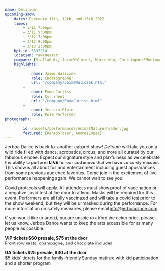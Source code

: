 ```yaml
---
name: Delirium
upcoming-show:
    dates: February 11th, 12th, and 13th 2022
    times:
        - 2/11 7:00pm
        - 2/11 9:00pm
        - 2/12 7:00pm
        - 2/12 9:00pm
        - 2/13 2:00pm
    bpt-id: 5337210
    location: YawTheater
    company: [StellaKutz, JaimeWaliczek, WarrenWoo, ChristopherEMontoya, AngelaSchmidt, SeanCalavan]
    highlights:
        -
            name: Jaime Waliczek
            role: Choreographer
            url: "/company/JaimeWaliczek.html"
        -
            name: Emma Curtiss
            role: Cyr wheel
            url: "/company/EmmaCurtiss.html"
        -
            name: Jessica Glein
            role: Pole Performer
photographs:
    -
        id: /assets/performances/AnimalNature/header.jpg
        featured: [RenadoTozer, AndresLopez]
---
```

Jerboa Dance is back for another cabaret show! *Delirium* will take you on a wild ride filled with dance, acrobatics, circus, and more all curated by our fabulous emcee. Expect our signature style and playfulness as we celebrate the ability to perform **LIVE** for our audiences that we have so sorely missed. This show is all about fun and entertainment including guest appearances from some previous audience favorites. Come join in the excitement of live performance happening again. We cannot wait to see you!

Covid protocols will apply. All attendees must show proof of vaccination or a negative covid test at the door to attend. Masks will be required for this event. Performers are all fully vaccinated and will take a covid test prior to the show weekend, but they will be unmasked during the performance. For more information on safety measures, please email info@jerboadance.com.

If you would like to attend, but are unable to afford the ticket price, please let us know. Jerboa Dance wants to keep the arts accessible for as many people as possible.

**VIP tickets $60 presale, $75 at the door**  
Front row seats, champagne, and chocolate included

**GA tickets $25 presale, $30 at the door**  
$5 kids’ tickets for the family-friendly Sunday matinee with kid participation and a shorter program
